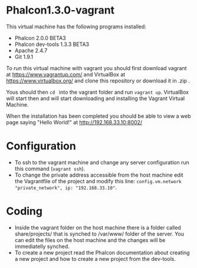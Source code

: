 Phalcon1.3.0-vagrant
====================

This virtual machine has the following programs installed:
* Phalcon 2.0.0 BETA3
* Phalcon dev-tools 1.3.3 BETA3
* Apache 2.4.7
* Git 1.9.1

To run this virtual machine with vagrant you should first download vagrant at https://www.vagrantup.com/ and VirtualBox at https://www.virtualbox.org/ and clone this repository or download it in .zip .

Yous should then ```cd ``` into the vagrant folder and run ``` vagrant up ```. VirtualBox will start then and will start downloading and installing the Vagrant Virtual Machine.

When the installation has been completed you should be able to view a web page saying "Hello World!" at http://192.168.33.10:8002/

Configuration
=============

* To ssh to the vagrant machine and change any server configuration run this command (``` vagrant ssh ```).
* To change the private address accessible from the host machine edit the Vagrantfile of the project and modify this line: ``` config.vm.network "private_network", ip: "192.168.33.10" ```.

Coding
======

* Inside the vagrant folder on the host machine there is a folder called share/projects/ that is synched to /var/www/ folder of the server. You can edit the files on the host machine and the changes will be immediatelly synched.
* To create a new project read the Phalcon documentation about creating a new project and how to create a new project from the dev-tools.
